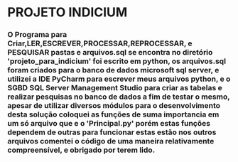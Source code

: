 # 					PROJETO INDICIUM 



### O Programa para Criar,LER,ESCREVER,PROCESSAR,REPROCESSAR, e PESQUISAR pastas e arquivos.sql se encontra no diretório 'projeto_para_indicium' foi escrito em python, os arquivos.sql foram criados para o banco de dados microsoft sql server, e utilizei a IDE PyCharm para escrever meus arquivos python, e o SGBD SQL Server Management Studio para criar as tabelas e realizar pesquisas no banco de dados a fim de testar o mesmo, apesar de utilizar diversos módulos para o desenvolvimento desta solução coloquei as funções de suma importancia em um só arquivo que e o 'Principal.py' porém estas funções dependem de outras para funcionar estas estão nos outros arquivos comentei o código de uma maneira relativamente compreensível, e obrigado por terem lido.